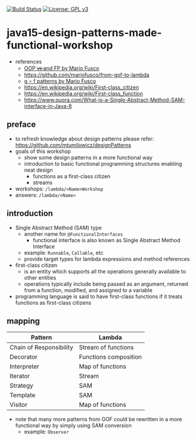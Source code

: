 [![Build Status](https://travis-ci.com/mtumilowicz/java15-design-patterns-made-functional-workshop.svg?branch=master)](https://travis-ci.com/mtumilowicz/java15-design-patterns-made-functional-workshop)
[![License: GPL v3](https://img.shields.io/badge/License-GPLv3-blue.svg)](https://www.gnu.org/licenses/gpl-3.0)

# java15-design-patterns-made-functional-workshop
* references
    * [OOP v̶s̶ and FP by Mario Fusco](https://www.youtube.com/watch?v=p6cZO5V2ehw)
    * https://github.com/mariofusco/from-gof-to-lambda
    * [g ∘ f patterns by Mario Fusco](https://www.youtube.com/watch?v=Rmer37g9AZM)
    * https://en.wikipedia.org/wiki/First-class_citizen
    * https://en.wikipedia.org/wiki/First-class_function
    * https://www.quora.com/What-is-a-Single-Abstract-Method-SAM-interface-in-Java-8
    
## preface
* to refresh knowledge about design patterns please refer: https://github.com/mtumilowicz/designPatterns
* goals of this workshop
    * show some design patterns in a more functional way
    * introduction to basic functional programming structures enabling neat design
        * functions as a first-class citizen
        * streams
* workshops: `/lambda/<Name>Workshop`
* answers: `/lambda/<Name>`

## introduction
* Single Abstract Method (SAM) type
    * another name for `@FunctionalInterfaces`
        * functional interface is also known as Single Abstract Method Interface
    * example: `Runnable`, `Callable`, etc
    * provide target types for lambda expressions and method references
* first-class citizen
    * is an entity which supports all the operations generally available to other entities
    * operations typically include being passed as an argument, returned from a function, modified, and 
    assigned to a variable
* programming language is said to have first-class functions if it treats functions as first-class citizens

## mapping
Pattern                 | Lambda
----------------------- | --------------
Chain of Responsibility | Stream of functions
Decorator               | Functions composition
Interpreter             | Map of functions
Iterator                | Stream
Strategy                | SAM
Template                | SAM
Visitor                 | Map of functions

* note that many more patterns from GOF could be rewritten in a more functional way by simply using 
SAM conversion
    * example: `Observer`

